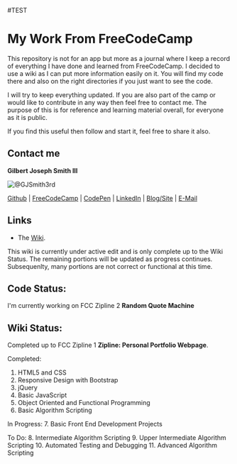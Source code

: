 #TEST

# My Work From FreeCodeCamp
This repository is not for an app but more as a journal where I keep a record of everything I have done and learned from FreeCodeCamp. I decided to use a wiki as I can put more information easily on it. You will find my code there and also on the right directories if you just want to see the code.

I will try to keep everything updated. If you are also part of the camp or would like to contribute in any way then feel free to contact me. The purpose of this is for reference and learning material overall, for everyone as it is public.

If you find this useful then follow and start it, feel free to share it also.

## Contact me
**Gilbert Joseph Smith III**

![@GJSmith3rd](https://avatars0.githubusercontent.com/gjsmith3rd?&s=128)

[Github](https://github.com/GJSmith3rd) | [FreeCodeCamp](http://www.freecodecamp.com/GJSmith3rd) |  [CodePen](http://codepen.io/GJSmith3rd/) | [LinkedIn](https://www.linkedin.com/in/GJSmith3rd) | [Blog/Site](gjsmith3rd.github.io) | [E-Mail](mailto:contact@mobileCreature.com)

## Links
- The [Wiki](https://github.com/GJSmith3rd/FreeCodeCamp-Wiki/wiki).

This wiki is currently under active edit and is only complete up to the Wiki Status.  The remaining portions will be updated as progress continues.  Subsequenlty, many portions are not correct or functional at this time.

## Code Status:
I'm currently working on FCC Zipline 2 **Random Quote Machine**

## Wiki Status:
Completed up to FCC Zipline 1 **Zipline: Personal Portfolio Webpage**.

Completed:
1. HTML5 and CSS
2. Responsive Design with Bootstrap
3. jQuery
4. Basic JavaScript
5. Object Oriented and Functional Programming
6. Basic Algorithm Scripting

In Progress:
7. Basic Front End Development Projects

To Do:
8. Intermediate Algorithm Scripting
9. Upper Intermediate Algorithm Scripting
10. Automated Testing and Debugging
11. Advanced Algorithm Scripting

